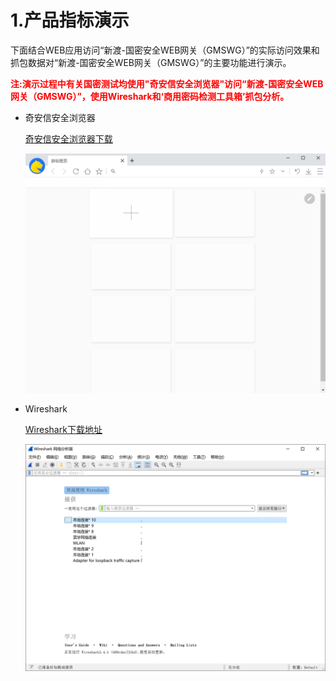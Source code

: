 

# 1.产品指标演示

下面结合WEB应用访问“新渡-国密安全WEB网关（GMSWG）”的实际访问效果和抓包数据对“新渡-国密安全WEB网关（GMSWG）”的主要功能进行演示。

<p style="color:red;font-weight:bold">
       注:演示过程中有关国密测试均使用"奇安信安全浏览器"访问“新渡-国密安全WEB网关（GMSWG）”，使用Wireshark和‘商用密码检测工具箱’抓包分析。
</p>



* 奇安信安全浏览器

  [奇安信安全浏览器下载](https://www.qianxin.com/ctp/gmbrowser.html)

  ![image-20220415161139814](../image/image-20220415161139814.png ':size=50%')
  
* Wireshark

  [Wireshark下载地址](https://www.wireshark.org/)

  ![image-20220415162523874](../image/image-20220415162523874.png ':size=50%')
  
  
